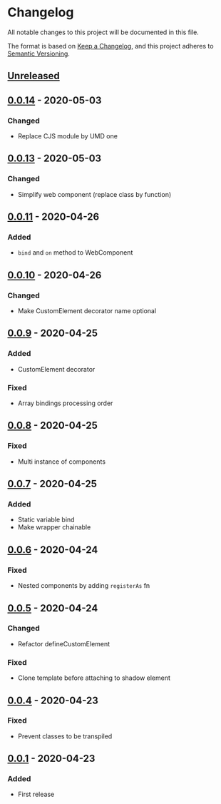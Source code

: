 # Changelog

All notable changes to this project will be documented in this file.

The format is based on [Keep a Changelog](https://keepachangelog.com/en/1.0.0/),
and this project adheres to [Semantic Versioning](https://semver.org/spec/v2.0.0.html).

## [Unreleased]

## [0.0.14] - 2020-05-03

### Changed

- Replace CJS module by UMD one

## [0.0.13] - 2020-05-03

### Changed

- Simplify web component (replace class by function)

## [0.0.11] - 2020-04-26

### Added

- `bind` and `on` method to WebComponent

## [0.0.10] - 2020-04-26

### Changed

- Make CustomElement decorator name optional

## [0.0.9] - 2020-04-25

### Added

- CustomElement decorator

### Fixed

- Array bindings processing order

## [0.0.8] - 2020-04-25

### Fixed

- Multi instance of components

## [0.0.7] - 2020-04-25

### Added

- Static variable bind
- Make wrapper chainable

## [0.0.6] - 2020-04-24

### Fixed

- Nested components by adding `registerAs` fn

## [0.0.5] - 2020-04-24

### Changed

- Refactor defineCustomElement

### Fixed

- Clone template before attaching to shadow element

## [0.0.4] - 2020-04-23

### Fixed

- Prevent classes to be transpiled

## [0.0.1] - 2020-04-23

### Added

- First release

[unreleased]: https://github.com/soywod/catalyx/compare/v0.0.14...HEAD
[0.0.14]: https://github.com/soywod/catalyx/compare/v0.0.13...v0.0.14
[0.0.13]: https://github.com/soywod/catalyx/compare/v0.0.11...v0.0.13
[0.0.11]: https://github.com/soywod/catalyx/compare/v0.0.10...v0.0.11
[0.0.10]: https://github.com/soywod/catalyx/compare/v0.0.9...v0.0.10
[0.0.9]: https://github.com/soywod/catalyx/compare/v0.0.8...v0.0.9
[0.0.8]: https://github.com/soywod/catalyx/compare/v0.0.7...v0.0.8
[0.0.7]: https://github.com/soywod/catalyx/compare/v0.0.6...v0.0.7
[0.0.6]: https://github.com/soywod/catalyx/compare/v0.0.5...v0.0.6
[0.0.5]: https://github.com/soywod/catalyx/compare/v0.0.4...v0.0.5
[0.0.4]: https://github.com/soywod/catalyx/compare/v0.0.1...v0.0.4
[0.0.1]: https://github.com/soywod/catalyx/releases/tag/v0.0.1
